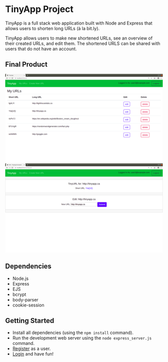# TinyApp Project

TinyApp is a full stack web application built with Node and Express that allows users to shorten long URLs (à la bit.ly).

TinyApp allows users to make new shortened URLs, see an overview of their created URLs, and edit them. The shortened URLS can be shared with users that do not have an account.

## Final Product

!["Screenshot of My URLs page"](https://raw.githubusercontent.com/anneloes94/tinyapp/master/docs/TinyApp_MyURLs.png)
!["Screenshot of Viewing/editing page of shortened URL"](https://raw.githubusercontent.com/anneloes94/tinyapp/master/docs/TinyApp_URLview.png)

## Dependencies

- Node.js
- Express
- EJS
- bcrypt
- body-parser
- cookie-session

## Getting Started

- Install all dependencies (using the `npm install` command).
- Run the development web server using the `node express_server.js` command.
- [Register](http://localhost:8080/register) as a user.
- [Login](http://localhost:8080/login) and have fun!
